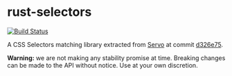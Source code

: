 rust-selectors
==============

[![Build Status](https://travis-ci.org/servo/rust-selectors.svg?branch=master)](https://travis-ci.org/servo/rust-selectors)

A CSS Selectors matching library extracted
from [Servo](https://github.com/servo/servo)
at commit [d326e75](https://github.com/servo/servo/tree/d26345f868e4261760ce204bdc383941e8f14621/components/style).

**Warning:** we are not making any stability promise at time.
Breaking changes can be made to the API without notice.
Use at your own discretion.
